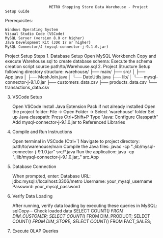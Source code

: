 						METRO Shopping Store Data Warehouse - Project Setup Guide

Prerequisites:

	Windows Operating System
	Visual Studio Code (VSCode)
	MySQL Server (version 8.0 or higher)
	Java Development Kit (JDK 17 or higher)
	MySQL Connector/J (mysql-connector-j-9.1.0.jar)

Project Setup Steps
     1. Database Setup
	Open MySQL Workbench
	Copy and execute Warehouse.sql to create database schema:
        Execute the schema creation script
        source path/to/Warehouse.sql
2. Project Structure Setup
	following directory structure:
	warehouse/
	├── main/
  	  ├── src/
   	 │   ├── App.java
   	 │   ├── MeshJoin.java
   	 │   └── DateUtils.java
   	 ├── lib/
   	 │   └── mysql-connector-j-9.1.0.jar
   	 ├── customers_data.csv
   	 ├── products_data.csv
   	 └── transactions_data.csv

3. VSCode Setup

	Open VSCode
	Install Java Extension Pack if not already installed
	Open the project folder: File -> Open Folder -> Select 'warehouse' folder
	Set up Java classpath:
	Press Ctrl+Shift+P
	Type "Java: Configure Classpath"
	Add mysql-connector-j-9.1.0.jar to Referenced Libraries



4. Compile and Run Instructions

	Open terminal in VSCode (Ctrl+`)
	Navigate to project directory:
	 path/to/warehouse/main
	Compile the Java files:
	javac -cp ".;lib/mysql-connector-j-9.1.0.jar" src/*.java
Run the application:
	java -cp ".;lib/mysql-connector-j-9.1.0.jar;." src.App

5. Database Connection

	When prompted, enter:
	Database URL: jdbc:mysql://localhost:3306/metro
	Username: your_mysql_username
	Password: your_mysql_password

6. Verify Data Loading

	After running, verify data loading by executing these queries in MySQL:
	sqlCopy-- Check loaded data
	SELECT COUNT(*) FROM DIM_CUSTOMER;
	SELECT COUNT(*) FROM DIM_PRODUCT;
	SELECT COUNT(*) FROM DIM_STORE;
	SELECT COUNT(*) FROM FACT_SALES;

7. Execute OLAP Queries
